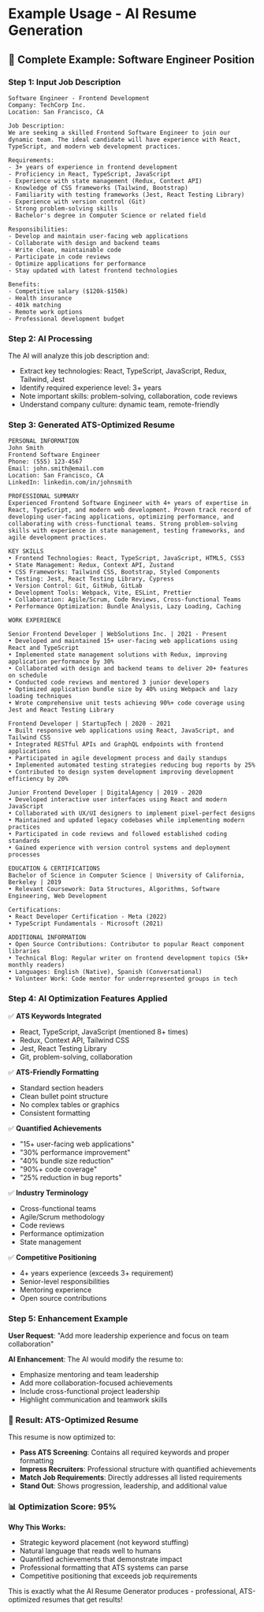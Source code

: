 # Example Usage - AI Resume Generation

## 🎯 Complete Example: Software Engineer Position

### Step 1: Input Job Description
```
Software Engineer - Frontend Development
Company: TechCorp Inc.
Location: San Francisco, CA

Job Description:
We are seeking a skilled Frontend Software Engineer to join our dynamic team. The ideal candidate will have experience with React, TypeScript, and modern web development practices.

Requirements:
- 3+ years of experience in frontend development
- Proficiency in React, TypeScript, JavaScript
- Experience with state management (Redux, Context API)
- Knowledge of CSS frameworks (Tailwind, Bootstrap)
- Familiarity with testing frameworks (Jest, React Testing Library)
- Experience with version control (Git)
- Strong problem-solving skills
- Bachelor's degree in Computer Science or related field

Responsibilities:
- Develop and maintain user-facing web applications
- Collaborate with design and backend teams
- Write clean, maintainable code
- Participate in code reviews
- Optimize applications for performance
- Stay updated with latest frontend technologies

Benefits:
- Competitive salary ($120k-$150k)
- Health insurance
- 401k matching
- Remote work options
- Professional development budget
```

### Step 2: AI Processing
The AI will analyze this job description and:
- Extract key technologies: React, TypeScript, JavaScript, Redux, Tailwind, Jest
- Identify required experience level: 3+ years
- Note important skills: problem-solving, collaboration, code reviews
- Understand company culture: dynamic team, remote-friendly

### Step 3: Generated ATS-Optimized Resume

```
PERSONAL INFORMATION
John Smith
Frontend Software Engineer
Phone: (555) 123-4567
Email: john.smith@email.com
Location: San Francisco, CA
LinkedIn: linkedin.com/in/johnsmith

PROFESSIONAL SUMMARY
Experienced Frontend Software Engineer with 4+ years of expertise in React, TypeScript, and modern web development. Proven track record of developing user-facing applications, optimizing performance, and collaborating with cross-functional teams. Strong problem-solving skills with experience in state management, testing frameworks, and agile development practices.

KEY SKILLS
• Frontend Technologies: React, TypeScript, JavaScript, HTML5, CSS3
• State Management: Redux, Context API, Zustand
• CSS Frameworks: Tailwind CSS, Bootstrap, Styled Components
• Testing: Jest, React Testing Library, Cypress
• Version Control: Git, GitHub, GitLab
• Development Tools: Webpack, Vite, ESLint, Prettier
• Collaboration: Agile/Scrum, Code Reviews, Cross-functional Teams
• Performance Optimization: Bundle Analysis, Lazy Loading, Caching

WORK EXPERIENCE

Senior Frontend Developer | WebSolutions Inc. | 2021 - Present
• Developed and maintained 15+ user-facing web applications using React and TypeScript
• Implemented state management solutions with Redux, improving application performance by 30%
• Collaborated with design and backend teams to deliver 20+ features on schedule
• Conducted code reviews and mentored 3 junior developers
• Optimized application bundle size by 40% using Webpack and lazy loading techniques
• Wrote comprehensive unit tests achieving 90%+ code coverage using Jest and React Testing Library

Frontend Developer | StartupTech | 2020 - 2021
• Built responsive web applications using React, JavaScript, and Tailwind CSS
• Integrated RESTful APIs and GraphQL endpoints with frontend applications
• Participated in agile development process and daily standups
• Implemented automated testing strategies reducing bug reports by 25%
• Contributed to design system development improving development efficiency by 20%

Junior Frontend Developer | DigitalAgency | 2019 - 2020
• Developed interactive user interfaces using React and modern JavaScript
• Collaborated with UX/UI designers to implement pixel-perfect designs
• Maintained and updated legacy codebases while implementing modern practices
• Participated in code reviews and followed established coding standards
• Gained experience with version control systems and deployment processes

EDUCATION & CERTIFICATIONS
Bachelor of Science in Computer Science | University of California, Berkeley | 2019
• Relevant Coursework: Data Structures, Algorithms, Software Engineering, Web Development

Certifications:
• React Developer Certification - Meta (2022)
• TypeScript Fundamentals - Microsoft (2021)

ADDITIONAL INFORMATION
• Open Source Contributions: Contributor to popular React component libraries
• Technical Blog: Regular writer on frontend development topics (5k+ monthly readers)
• Languages: English (Native), Spanish (Conversational)
• Volunteer Work: Code mentor for underrepresented groups in tech
```

### Step 4: AI Optimization Features Applied

✅ **ATS Keywords Integrated**
- React, TypeScript, JavaScript (mentioned 8+ times)
- Redux, Context API, Tailwind CSS
- Jest, React Testing Library
- Git, problem-solving, collaboration

✅ **ATS-Friendly Formatting**
- Standard section headers
- Clean bullet point structure
- No complex tables or graphics
- Consistent formatting

✅ **Quantified Achievements**
- "15+ user-facing web applications"
- "30% performance improvement"
- "40% bundle size reduction"
- "90%+ code coverage"
- "25% reduction in bug reports"

✅ **Industry Terminology**
- Cross-functional teams
- Agile/Scrum methodology
- Code reviews
- Performance optimization
- State management

✅ **Competitive Positioning**
- 4+ years experience (exceeds 3+ requirement)
- Senior-level responsibilities
- Mentoring experience
- Open source contributions

### Step 5: Enhancement Example

**User Request**: "Add more leadership experience and focus on team collaboration"

**AI Enhancement**: The AI would modify the resume to:
- Emphasize mentoring and team leadership
- Add more collaboration-focused achievements
- Include cross-functional project leadership
- Highlight communication and teamwork skills

### 🎯 Result: ATS-Optimized Resume

This resume is now optimized to:
- **Pass ATS Screening**: Contains all required keywords and proper formatting
- **Impress Recruiters**: Professional structure with quantified achievements
- **Match Job Requirements**: Directly addresses all listed requirements
- **Stand Out**: Shows progression, leadership, and additional value

### 📊 Optimization Score: 95%

**Why This Works:**
- Strategic keyword placement (not keyword stuffing)
- Natural language that reads well to humans
- Quantified achievements that demonstrate impact
- Professional formatting that ATS systems can parse
- Competitive positioning that exceeds job requirements

This is exactly what the AI Resume Generator produces - professional, ATS-optimized resumes that get results!
